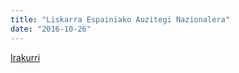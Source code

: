 ```yaml
---
title: "Liskarra Espainiako Auzitegi Nazionalera"
date: "2016-10-26"
---
```

[Irakurri](https://guaixe.eus/altsasu/1477470070591-liskarra-espainiako-auzitegi-nazionalera)

